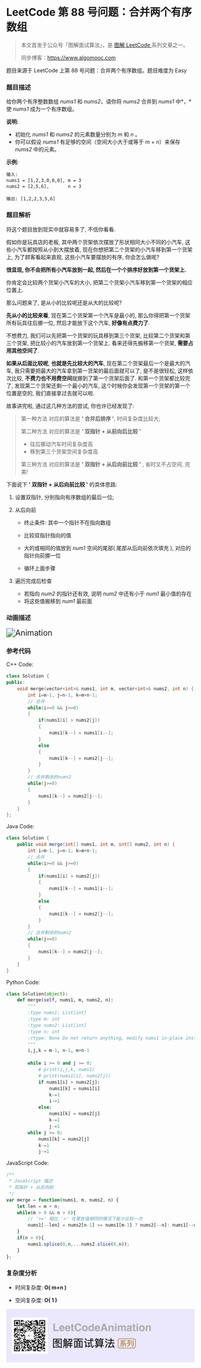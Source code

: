 # LeetCode 第 88 号问题：合并两个有序数组

> 本文首发于公众号「图解面试算法」，是 [图解 LeetCode ](<https://github.com/MisterBooo/LeetCodeAnimation>) 系列文章之一。
>
> 同步博客：https://www.algomooc.com

题目来源于 LeetCode 上第 88 号问题：合并两个有序数组。题目难度为 Easy

### 题目描述

给你两个有序整数数组 *nums1* 和 *nums2*，请你将 *nums2* 合并到 *nums1* 中*，*使 *nums1* 成为一个有序数组。

**说明:**

- 初始化 *nums1* 和 *nums2* 的元素数量分别为 *m* 和 *n* 。
- 你可以假设 *nums1* 有足够的空间（空间大小大于或等于 *m* + *n*）来保存 *nums2* 中的元素。

**示例:**

```
输入:
nums1 = [1,2,3,0,0,0], m = 3
nums2 = [2,5,6],       n = 3

输出: [1,2,2,3,5,6]
```

### 题目解析

将这个题目放到现实中就容易多了, 不信你看看.

假如你是玩具店的老板, 其中两个货架依次摆放了形状相同大小不同的小汽车, 这些小汽车都按照从小到大摆放着, 现在你想把第二个货架的小汽车移到第一个货架上, 为了顾客看起来直观, 这些小汽车要摆放的有序, 你会怎么做呢?

**很显现, 你不会把所有小汽车放到一起, 然后在一个个排序好放到第一个货架上.**

你肯定会比较两个货架小汽车的大小, 把第二个货架小汽车移到第一个货架的相应位置上.

那么问题来了, 是从小的比较呢还是从大的比较呢? 

**先从小的比较来看**, 现在第二个货架第一个汽车是最小的, 那么你得把第一个货架所有玩具往后挪一位, 然后才能放下这个汽车, **好像有点费力了**.

不想费力, 我们可以先把第一个货架的玩具移到第三个货架, 比较第二个货架和第三个货架, 把比较小的汽车放到第一个货架上. 看来还得先搬移第一个货架, **需要占用其他空间了**.

**如果从后面比较呢**, **也就是先比较大的汽车**, 现在第二个货架最后一个是最大的汽车, 我只需要把最大的汽车拿到第一货架的最后面就可以了, 是不是很轻松, 这样依次比较, **不费力也不用费空间**就挪到了第一个货架后面了. 和第一个货架都比较完了, 发现第二个货架还剩一个最小的汽车, 这个时候你会发现第一个货架的第一个位置是空的, 我们直接拿过去就可以啦.

故事讲完啦, 通过这几种方法的尝试, 你也许已经发现了:

> 第一种方法 对应的算法是 **' 合并后排序 '**, 时间复杂度比较大;
>
> 第二种方法 对应的算法是 **' 双指针 + 从前向后比较 '** 
>
> - 往后挪动汽车时间复杂度高
> - 移到第三个货架空间复杂度高
>
> 第三种方法 对应的算法是 **' 双指针 + 从后向前比较 '** , 省时又不占空间, 完美!

下面说下  **' 双指针 + 从后向前比较 '** 的具体思路:

1. 设置双指针, 分别指向有序数组的最后一位;

2. 从后向前

   - 终止条件: 其中一个指针不在指向数组

   - 比较双指针指向的值

   - 大的或相同的值放到 *num1* 空间的尾部( 尾部从后向前依次填充 ), 对应的指针向前挪一位
   - 循环上面步骤

3. 遍历完成后检查

   - 若指向 *num2* 的指针还有效, 说明 *num2* 中还有小于 *num1* 最小值的存在
   - 将这些值搬移到 *num1* 最前面

### 动画描述

<img src="../Animation/Animation.gif" alt="Animation" style="zoom:150%;" />

### 参考代码
C++ Code:

```c++
class Solution {
public:
    void merge(vector<int>& nums1, int m, vector<int>& nums2, int n) {
        int i=m-1, j=n-1, k=m+n-1;
        // 合并
        while(i>=0 && j>=0)
        {
            if(nums1[i] > nums2[j])
            {
                nums1[k--] = nums1[i--];
            }
            else
            {
                nums1[k--] = nums2[j--];
            }
        }
        // 合并剩余的nums2
        while(j>=0)
        {
            nums1[k--] = nums2[j--];
        }
    }
};
```

Java Code:

```java
class Solution {
    public void merge(int[] nums1, int m, int[] nums2, int n) {
        int i=m-1, j=n-1, k=m+n-1;
        // 合并
        while(i>=0 && j>=0)
        {
            if(nums1[i] > nums2[j])
            {
                nums1[k--] = nums1[i--];
            }
            else
            {
                nums1[k--] = nums2[j--];
            }
        }
        // 合并剩余的nums2
        while(j>=0)
        {
            nums1[k--] = nums2[j--];
        }
    }
}
```

Python Code:

```python
class Solution(object):
    def merge(self, nums1, m, nums2, n):
        """
        :type nums1: List[int]
        :type m: int
        :type nums2: List[int]
        :type n: int
        :rtype: None Do not return anything, modify nums1 in-place instead.
        """
        i,j,k = m-1, n-1, m+n-1

        while i >= 0 and j >= 0:
            # print(i,j,k, nums1)
            # print(nums1[i], nums2[j])
            if nums1[i] > nums2[j]:
                nums1[k] = nums1[i]
                k-=1
                i-=1
            else:
                nums1[k] = nums2[j]
                k-=1
                j-=1
        while j >= 0:
            nums1[k] = nums2[j]
            k-=1
            j-=1

```

JavaScript Code:

```javascript
/**
 * JavaScript 描述
 * 双指针 + 从后向前
 */
var merge = function(nums1, m, nums2, n) {
    let len = m + n;
    while(m > 0 && n > 0){
        // '>=' 相比 '>' 在某些值相同的情况下能少比较一次
        nums1[--len] = nums2[n-1] >= nums1[m-1] ? nums2[--n]: nums1[--m];
    }
    if(n > 0){
        nums1.splice(0,n,...nums2.slice(0,n));
    }
};
```

### 复杂度分析

- 时间复杂度: **O( m+n )**

- 空间复杂度: **O( 1 )**





![](../../Pictures/qrcode.jpg)
